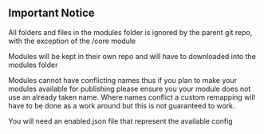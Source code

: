 ## Important Notice
All folders and files in the modules folder is ignored by the parent git repo, with the exception of the /core module

Modules will be kept in their own repo and will have to downloaded into the modules folder

Modules cannot have conflicting names thus if you plan to make your modules available for publishing 
please ensure you your module does not use an already taken name.  Where names conflict a custom remapping will have to be done as a work around but this is not guaranteed to work.

You will need an enabled<key>.json file that represent the available config